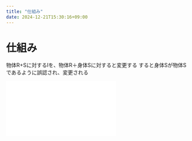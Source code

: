 ```yaml
---
title: "仕組み"
date: 2024-12-21T15:30:16+09:00
---
```

# 仕組み
物体R+Sに対するIを、物体R＋身体Sに対すると変更する
すると身体Sが物体Sであるように誤認され、変更される

![Resource](../Archive/01/Resource.md)

